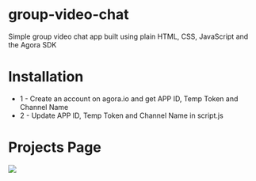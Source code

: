 # group-video-chat
Simple group video chat app built using plain HTML, CSS, JavaScript and the Agora SDK

# Installation
* 1 - Create an account on agora.io and get APP ID, Temp Token and Channel Name
* 2 - Update APP ID, Temp Token and Channel Name in script.js


# Projects Page
<img src="./coverpic.jpg">  
